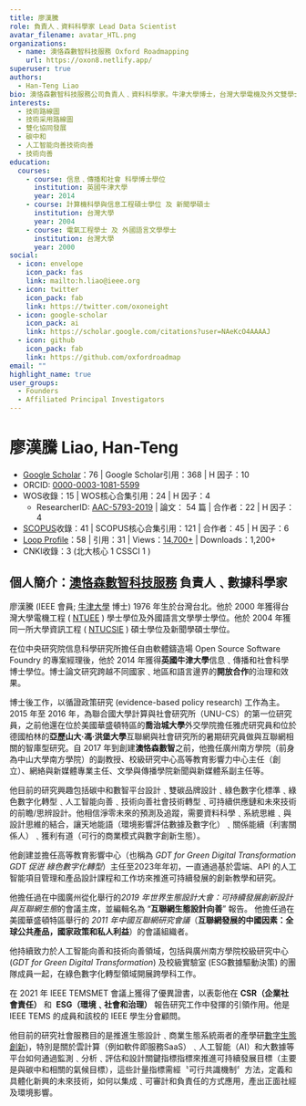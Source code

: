 ```yaml
---
title: 廖漢騰
role: 負責人﹑資料科學家 Lead Data Scientist
avatar_filename: avatar_HTL.png
organizations:
  - name: 澳恪森數智科技服務 Oxford Roadmapping
    url: https://oxon8.netlify.app/
superuser: true
authors:
  - Han-Teng Liao
bio: 澳恪森數智科技服務公司負責人﹑資料科學家。牛津大學博士，台灣大學電機及外文雙學士﹑資訊工程及新聞雙碩士。曾任開源軟件平台項目經理，博士後先後於美國喬治城大學﹑德國亞歷山大·馮·洪堡大學﹑聯合國大學﹑等智庫，迸行循證互聯網政策研究。自 2017 年到 2023 年初創建澳恪森數智之前，他先後擔任廣州南方學院（前身為中山大學南方學院）的副教授、網絡與新媒體專業主任等職位，完成《2019年世界生態設計大會：互聯網生態設計向善》報告﹑成功建設省級一流課程﹑校級研究中心及校級實驗室ESG數據驅動決策等成果。研發興趣包括 數字化綠色化雙化轉型﹑碳中和數智平台﹑及人工智能科技向善。創建澳恪森目的是推進生態設計﹑商業生態系統兩者的產學合作，集成﹑可審計和負責任的數據驅動決策產出正面社經及環境影響。
interests:
  - 技術路線圖
  - 技術采用路線圖
  - 雙化協同發展
  - 碳中和
  - 人工智能向善技術向善
  - 技術向善
education:
  courses:
    - course: 信息﹑傳播和社會 科學博士學位
      institution: 英國牛津大學
      year: 2014
    - course: 計算機科學與信息工程碩士學位 及 新聞學碩士
      institution: 台灣大學
      year: 2004
    - course: 電氣工程學士 及 外國語言文學學士
      institution: 台灣大學
      year: 2000
social:
  - icon: envelope
    icon_pack: fas
    link: mailto:h.liao@ieee.org
  - icon: twitter
    icon_pack: fab
    link: https://twitter.com/oxoneight
  - icon: google-scholar
    icon_pack: ai
    link: https://scholar.google.com/citations?user=NAeKcO4AAAAJ
  - icon: github
    icon_pack: fab
    link: https://github.com/oxfordroadmap
email: ""
highlight_name: true
user_groups:
  - Founders
  - Affiliated Principal Investigators
---
```


# 廖漢騰  Liao, Han-Teng 
* [Google Scholar](https://scholar.google.com/citations?user=NAeKcO4AAAAJ)：76  |  Google Scholar引用：368   |  H 因子：10
* ORCID: [0000-0003-1081-5599](https://orcid.org/0000-0003-1081-5599)
* WOS收錄：15  |  WOS核心合集引用：24  |  H 因子：4
	* ResearcherID: [AAC-5793-2019](https://www.webofscience.com/wos/author/rid/AAC-5793-2019)  |  論文： 54 篇 |  合作者：22  |  H 因子：4
* [SCOPUS](https://www.scopus.com/authid/detail.uri?authorId=57193528319)收錄：41  |  SCOPUS核心合集引用：121  |  合作者：45  |  H 因子：6 
* [Loop Profile](https://loop.frontiersin.org/people/1440943/overview)：58 |  引用：31  |  Views：[14,700+](https://loop.frontiersin.org/people/1440943/impact)    |  Downloads：1,200+ 
* CNKI收錄：3  (北大核心 1 CSSCI 1 )

## 個人簡介：[澳恪森數智科技服務](https://oxon8.netlify.app/) 負責人﹑數據科學家

廖漢騰 (IEEE 會員; [牛津大學](https://www.oii.ox.ac.uk/people/profiles/han-teng-liao/) 博士) 1976 年生於台灣台北。他於 2000 年獲得台灣大學電機工程 ( [NTUEE](https://web.ee.ntu.edu.tw/eng/about1.php) ) 學士學位及外國語言文學學士學位。他於 2004 年獲同一所大學資訊工程 ( [NTUCSIE](https://www.csie.ntu.edu.tw/) ) 碩士學位及新聞學碩士學位。

在位中央研究院信息科學研究所擔任自由軟體鑄造場 Open Source Software Foundry 的專案經理後，他於 2014 年獲得**英國牛津大學**信息﹑傳播和社會科學博士學位。博士論文研究跨越不同國家﹑地區和語言邊界的**開放合作**的治理和效果。

博士後工作，以循證政策研究 (evidence-based policy research) 工作為主。2015 年至 2016 年，為聯合國大學計算與社會研究所（UNU-CS）的第一位研究員，之前他還在位於美國華盛頓特區的**喬治城大學**外交學院擔任雅虎研究員和位於德國柏林的**亞歷山大·馮·洪堡大學**互聯網與社會研究所的暑期研究員做與互聯網相關的智庫型研究。自 2017 年到創建**澳恪森數智**之前，他擔任廣州南方學院（前身為中山大學南方學院）的副教授、校級研究中心高等教育影響力中心主任（創立）、網絡與新媒體專業主任、文學與傳播學院新聞與新媒體系副主任等。

他目前的研究興趣包括碳中和數智平台設計﹑雙碳品牌設計﹑綠色數字化標準﹑綠色數字化轉型﹑人工智能向善﹑技術向善社會技術轉型﹑可持續供應鏈和未來技術的前瞻/思辨設計。他相信淨零未來的預測及追蹤，需要資料科學﹑系統思維﹑與設計思維的結合，讓天地能語（環境影響評估數據及數字化）﹑關係能續（利害關係人）﹑獲利有道（可行的商業模式與數字創新生態）。

他創建並擔任高等教育影響中心（也稱為 *GDT for Green Digital Transformation* *GDT 促迸 綠色數字化轉型*）主任至2023年年初，一直通過基於雲端、API 的人工智能項目管理和產品設計課程和工作坊來推進可持續發展的創新教學和研究。

他擔任過在中國廣州從化舉行的*2019 年世界生態設計大會：可持續發展創新設計與互聯網生態*的會議主席，並編輯名為 “**互聯網生態設計向善**” 報告。 他擔任過在美國華盛頓特區舉行的 *2011 年中國互聯網研究會議*（**互聯網發展的中國因素：全球公共產品，國家政策和私人利益**）的會議組織者。

他持續致力於人工智能向善和技術向善領域，包括與廣州南方學院校級研究中心 (*GDT for Green Digital Transformation*) 及校級實驗室 (ESG數據驅動決策) 的團隊成員一起，在綠色數字化轉型領域開展跨學科工作。

在 2021 年 IEEE TEMSMET 會議上獲得了優異證書，以表彰他在 **CSR（企業社會責任）** 和  **ESG（環境﹑社會和治理）** 報告研究工作中發揮的引領作用。他是 IEEE TEMS 的成員和該校的 IEEE 學生分會顧問。

他目前的研究社會服務目的是推進生態設計﹑商業生態系統兩者的產學研[數字生態創新](/about/%E6%95%B0%E5%AD%97%E5%88%9B%E6%96%B0%E7%94%9F%E6%80%81/))，特別是關於雲計算（例如軟件即服務SaaS）﹑人工智能（AI）和大數據等平台如何通過監測﹑分析﹑評估和設計關鍵指標指標來推進可持續發展目標（主要是與碳中和相關的氣候目標），這些計量指標需經〝可行共識機制〞方法，定義和具體化新興的未來技術，如何以集成﹑可審計和負責任的方式應用，產出正面社經及環境影響。

